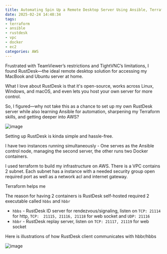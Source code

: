 ```yaml
---
title: Automating Spin Up a Remote Desktop Server Using Ansible, Terraform, and RustDesk
date: 2025-02-24 14:48:34
tags:
- terraform
- ansible
- rustdesk
- vpc
- docker
- ec2
categories: AWS
---
```


Frustrated with TeamViewer’s restrictions and TightVNC’s limitations, I found RustDesk—the ideal remote desktop solution for accessing my MacBook and Ubuntu server at home.

What I love about RustDesk is that it's open-source, works across Linux, Windows, and macOS, and even lets you host your own server for more control.

So, I figured—why not take this as a chance to set up my own RustDesk server while also learning Ansible for automation, sharpening my Terraform skills, and getting deeper into AWS?

![image](https://s3.us-east-1.amazonaws.com/blog.khoah.net/media/remote-desktop/flow.png)

Setting up RustDesk is kinda simple and hassle-free.

I have two instances running simultaneously - One serves as the Ansible control node, managing the second server, the other runs two Docker containers.

I used terraform to build my infrastructure on AWS. There is a VPC contains 2 subnet. Each subnet has a instance with a needed security group open required port as well as a network acl and internet gateway. 

Terraform helps me 

The reason for having 2 containers is RustDesk self-hosted required 2 executable called `hbbs` and `hbbr`

- `hbbs` - RustDesk ID server for rendezvous/signaling, listen on `TCP: 21114` for http, `TCP:  21115, 21116, 21118` for web socket and `UDP: 21116`
- `hbbr` - RustDesk replay server, listen on `TCP: 21117, 21119` for web socket

Here is illustrations of how RustDesk client communicates with hbbr/hbbs

![image](https://s3.us-east-1.amazonaws.com/blog.khoah.net/media/remote-desktop/hbbs-hbbr.png)



